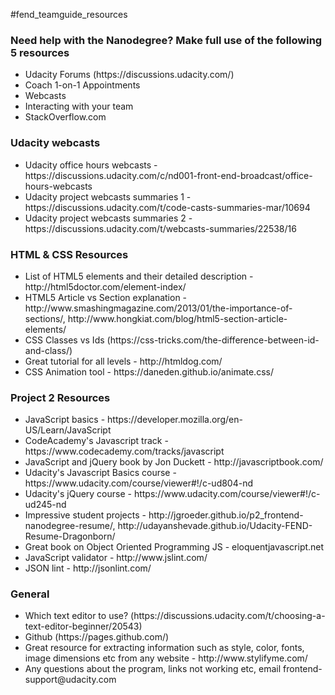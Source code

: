 #fend_teamguide_resources
<h3>Need help with the Nanodegree? Make full use of the following 5 resources</h3>
<ul>
<li>Udacity Forums (https://discussions.udacity.com/)</li>
<li>Coach 1-on-1 Appointments</li>
<li>Webcasts</li>
<li>Interacting with your team</li>
<li>StackOverflow.com</li>
</ul>


<h3>Udacity webcasts</h3>
<ul>
<li>Udacity office hours webcasts - https://discussions.udacity.com/c/nd001-front-end-broadcast/office-hours-webcasts</li>
<li>Udacity project webcasts summaries 1 - https://discussions.udacity.com/t/code-casts-summaries-mar/10694</li>
<li>Udacity project webcasts summaries 2 - https://discussions.udacity.com/t/webcasts-summaries/22538/16</li>
</ul>

<h3>HTML & CSS Resources</h3>
<ul>
<li>List of HTML5 elements and their detailed description - http://html5doctor.com/element-index/ </li>
<li>HTML5 Article vs Section explanation - http://www.smashingmagazine.com/2013/01/the-importance-of-sections/, http://www.hongkiat.com/blog/html5-section-article-elements/ </li>
<li>CSS Classes vs Ids (https://css-tricks.com/the-difference-between-id-and-class/)</li>
<li>Great tutorial for all levels - http://htmldog.com/</li>
<li>CSS Animation tool - https://daneden.github.io/animate.css/</li>
</ul>

<h3>Project 2 Resources</h3>
<ul>
<li>JavaScript basics - https://developer.mozilla.org/en-US/Learn/JavaScript</li>
<li>CodeAcademy's Javascript track - https://www.codecademy.com/tracks/javascript </li>
<li>JavaScript and jQuery book by Jon Duckett - http://javascriptbook.com/</li>
<li>Udacity's Javascript Basics course - https://www.udacity.com/course/viewer#!/c-ud804-nd</li>
<li>Udacity's jQuery course - https://www.udacity.com/course/viewer#!/c-ud245-nd</li>
<li>Impressive student projects - http://jgroeder.github.io/p2_frontend-nanodegree-resume/, http://udayanshevade.github.io/Udacity-FEND-Resume-Dragonborn/</li>
<li>Great book on Object Oriented Programming JS - eloquentjavascript.net </li>
<li>JavaScript validator - http://www.jslint.com/</li>
<li>JSON lint - http://jsonlint.com/</li>
</ul>


<h3>General</h3>
<ul>
<li>Which text editor to use? (https://discussions.udacity.com/t/choosing-a-text-editor-beginner/20543)</li>
<li>Github (https://pages.github.com/)</li>
<li>Great resource for extracting information such as style, color, fonts, image dimensions etc from any website - http://www.stylifyme.com/ </li>
<li>Any questions about the program, links not working etc, email frontend-support@udacity.com</li>
</ul>

